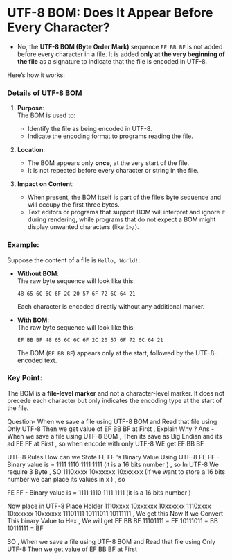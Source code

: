 # UTF-8 BOM: Does It Appear Before Every Character?

- No, the **UTF-8 BOM (Byte Order Mark)** sequence `EF BB BF` is not added before every character in a file. It is added **only at the very beginning of the file** as a signature to indicate that the file is encoded in UTF-8.

Here’s how it works:

### **Details of UTF-8 BOM**
1. **Purpose**:  
   The BOM is used to:
   - Identify the file as being encoded in UTF-8.
   - Indicate the encoding format to programs reading the file.

2. **Location**:  
   - The BOM appears only **once**, at the very start of the file.
   - It is not repeated before every character or string in the file.

3. **Impact on Content**:
   - When present, the BOM itself is part of the file’s byte sequence and will occupy the first three bytes.
   - Text editors or programs that support BOM will interpret and ignore it during rendering, while programs that do not expect a BOM might display unwanted characters (like `ï»¿`).

### **Example:**
Suppose the content of a file is `Hello, World!`:

- **Without BOM**:  
  The raw byte sequence will look like this:
  ```
  48 65 6C 6C 6F 2C 20 57 6F 72 6C 64 21
  ```
  Each character is encoded directly without any additional marker.

- **With BOM**:  
  The raw byte sequence will look like this:
  ```
  EF BB BF 48 65 6C 6C 6F 2C 20 57 6F 72 6C 64 21
  ```
  The BOM (`EF BB BF`) appears only at the start, followed by the UTF-8-encoded text.

### **Key Point:**
The BOM is a **file-level marker** and not a character-level marker. It does not precede each character but only indicates the encoding type at the start of the file.

Question- When we save a file using UTF-8 BOM and Read that file using Only UTF-8 Then we get value of EF BB BF at First , Explain Why ? 
Ans - When we save a file using UTF-8 BOM , Then its save as Big Endian and its ad FE FF at First , so when encode with only UTF-8 WE get EF BB BF 

UTF-8 Rules 
How can we Stote FE FF 's Binary Value Using UTF-8 
FE FF - Binary value is = 1111 1110 1111 1111 (it is a 16 bits number ) , so In UTF-8 We require 3 Byte , SO 
1110xxxx 10xxxxxx 10xxxxxx (If we want to store a 16 bits number we can place its values in x ) , so 

FE FF - Binary value is = 1111 1110 1111 1111 (it is a 16 bits number )

Now place in UTF-8 Place Holder 1110xxxx 10xxxxxx 10xxxxxx
1110xxxx 10xxxxxx 10xxxxxx
11101111  10111011 10111111  , We get this 
Now If we Convert This binary Value to Hex , We will get EF BB BF
11101111 = EF 
10111011 = BB 
10111111 = BF 

SO , When we save a file using UTF-8 BOM and Read that file using Only UTF-8 Then we get value of EF BB BF at First 